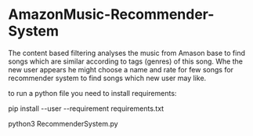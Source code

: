 # AmazonMusic-Recommender-System

The content based filtering analyses the music from Amason base to find songs which are similar according to tags (genres) of this song. Whe the new user appears he might choose a name and rate for few songs for recommender system to find songs which new user may like.

to run a python file you need to install requirements:

pip install --user --requirement requirements.txt

python3 RecommenderSystem.py
